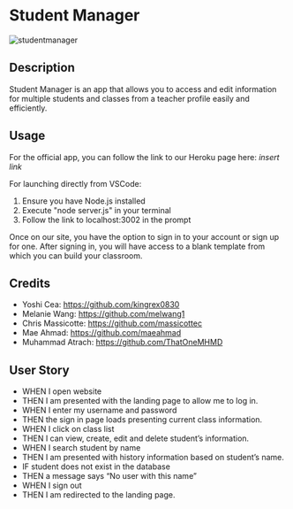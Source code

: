 # Student Manager

![studentmanager](https://github.com/kingrex0830/student-manager/assets/120323086/1c34e82a-df78-4c45-8735-0e8c1defeaf5)

## Description

Student Manager is an app that allows you to access and edit information for multiple students and classes from a teacher profile easily and efficiently.

## Usage

For the official app, you can follow the link to our Heroku page here: *insert link*

For launching directly from VSCode:
1. Ensure you have Node.js installed
2. Execute "node server.js" in your terminal
3. Follow the link to localhost:3002 in the prompt

Once on our site, you have the option to sign in to your account or sign up for one. After signing in, you will have access to a blank template from which you can build your classroom.

## Credits

- Yoshi Cea: https://github.com/kingrex0830
- Melanie Wang: https://github.com/melwang1
- Chris Massicotte: https://github.com/massicottec
- Mae Ahmad: https://github.com/maeahmad
- Muhammad Atrach: https://github.com/ThatOneMHMD
 
## User Story

- WHEN I open website
- THEN I am presented with the landing page to allow me to log in. 
- WHEN I enter my username and password
- THEN the sign in page loads presenting current class information.
- WHEN I click on class list
- THEN I can view, create, edit and delete student’s information. 
- WHEN I search student by name
- THEN I am presented with history information based on student’s name. 
- IF student does not exist in the database
- THEN a message says “No user with this name”
- WHEN I sign out
- THEN I am redirected to the landing page.
